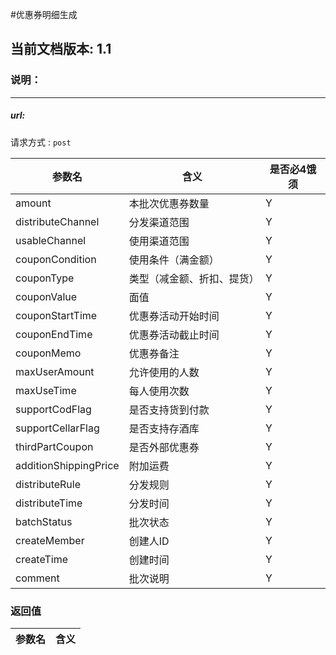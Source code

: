 #优惠券明细生成

## 当前文档版本: 1.1

### 说明：

--------------------------------

##### url:
请求方式 : `post`

参数名    | 含义    | 是否必4饿须
-------|--------|-----
amount           |本批次优惠券数量|Y
distributeChannel|分发渠道范围    |Y
usableChannel    |使用渠道范围    |Y
couponCondition  |使用条件（满金额） |Y
couponType       |类型（减金额、折扣、提货）|Y
couponValue      |面值             |Y
couponStartTime  |优惠券活动开始时间 |Y
couponEndTime    |优惠券活动截止时间 |Y
couponMemo       |优惠券备注        |Y
maxUserAmount    |允许使用的人数    |Y
maxUseTime       |每人使用次数      |Y
supportCodFlag   |是否支持货到付款  |Y
supportCellarFlag|是否支持存酒库    |Y
thirdPartCoupon  |是否外部优惠券    |Y
additionShippingPrice|附加运费     |Y
distributeRule      |分发规则      |Y
distributeTime      |分发时间      |Y
batchStatus         |批次状态      |Y
createMember        |创建人ID      |Y
createTime          |创建时间      |Y
comment             |批次说明      |Y

###  返回值

参数名  | 含义
-------------|-------------

 



